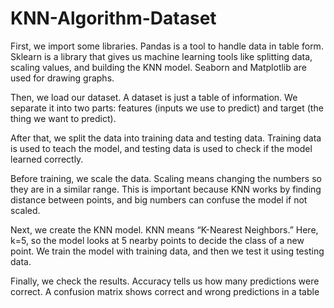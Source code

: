 # KNN-Algorithm-Dataset
First, we import some libraries. Pandas is a tool to handle data in table form. Sklearn is a library that gives us machine learning tools like splitting data, scaling values, and building the KNN model. Seaborn and Matplotlib are used for drawing graphs.

Then, we load our dataset. A dataset is just a table of information. We separate it into two parts: features (inputs we use to predict) and target (the thing we want to predict).

After that, we split the data into training data and testing data. Training data is used to teach the model, and testing data is used to check if the model learned correctly.

Before training, we scale the data. Scaling means changing the numbers so they are in a similar range. This is important because KNN works by finding distance between points, and big numbers can confuse the model if not scaled.

Next, we create the KNN model. KNN means “K-Nearest Neighbors.” Here, k=5, so the model looks at 5 nearby points to decide the class of a new point. We train the model with training data, and then we test it using testing data.

Finally, we check the results. Accuracy tells us how many predictions were correct. A confusion matrix shows correct and wrong predictions in a table
